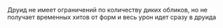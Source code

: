 Друид не имеет ограничений по количеству диких обликов, но не получает временных хитов от форм и весь урон идет сразу в друида